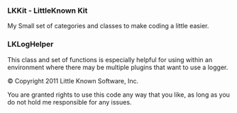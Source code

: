 ### LKKit - LittleKnown Kit

My Small set of categories and classes to make coding a little easier.

### LKLogHelper

This class and set of functions is especially helpful for using within an environment where there may be multiple plugins that want to use a logger.


© Copyright 2011 Little Known Software, Inc.

You are granted rights to use this code any way that you like, as long as you do not hold me responsible for any issues.

